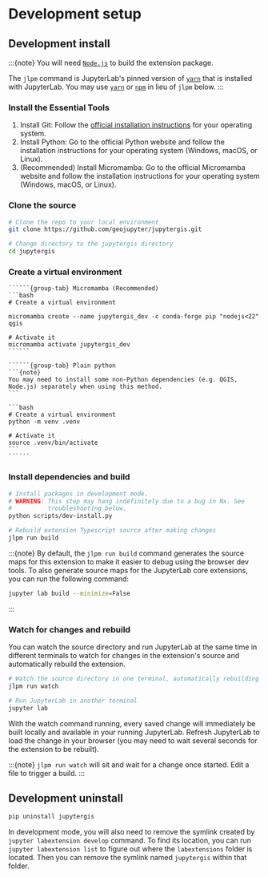 # Development setup

## Development install

:::{note}
You will need [`Node.js`](https://nodejs.org/) to build the extension package.

The `jlpm` command is JupyterLab's pinned version of
[`yarn`](https://yarnpkg.com) that is installed with JupyterLab. You may use
[`yarn`](https://yarnpkg.com) or [`npm`](https://www.npmjs.com) in lieu of `jlpm` below.
:::

### Install the Essential Tools
1. Install Git: Follow the [official installation instructions](https://git-scm.com/downloads) for your operating system.
2. Install Python: Go to the official Python website and follow the installation instructions for your operating system (Windows, macOS, or Linux).
3. (Recommended) Install Micromamba: Go to the official Micromamba website and follow the installation instructions for your operating system (Windows, macOS, or Linux).


### Clone the source

```bash
# Clone the repo to your local environment
git clone https://github.com/geojupyter/jupytergis.git

# Change directory to the jupytergis directory
cd jupytergis
```

### Create a virtual environment

```````{tabs}
``````{group-tab} Micromamba (Recommended)
```bash
# Create a virtual environment

micromamba create --name jupytergis_dev -c conda-forge pip "nodejs<22" qgis

# Activate it
micromamba activate jupytergis_dev
``````

``````{group-tab} Plain python
```{note}
You may need to install some non-Python dependencies (e.g. QGIS,
Node.js) separately when using this method.
```

```bash
# Create a virtual environment
python -m venv .venv

# Activate it
source .venv/bin/activate
```
``````
```````

### Install dependencies and build

```bash
# Install packages in development mode.
# WARNING: This step may hang indefinitely due to a bug in Nx. See
#          troubleshooting below.
python scripts/dev-install.py

# Rebuild extension Typescript source after making changes
jlpm run build
```

:::{note}
By default, the `jlpm run build` command generates the source maps for this extension to make it easier to debug using the browser dev tools.
To also generate source maps for the JupyterLab core extensions, you can run the following command:

```bash
jupyter lab build --minimize=False
```

:::

### Watch for changes and rebuild

You can watch the source directory and run JupyterLab at the same time in different terminals to watch for changes in the extension's source and automatically rebuild the extension.

```bash
# Watch the source directory in one terminal, automatically rebuilding when needed
jlpm run watch

# Run JupyterLab in another terminal
jupyter lab
```

With the watch command running, every saved change will immediately be built locally and available in your running JupyterLab. Refresh JupyterLab to load the change in your browser (you may need to wait several seconds for the extension to be rebuilt).

:::{note}
`jlpm run watch` will sit and wait for a change once started. Edit a file to trigger a build.
:::

## Development uninstall

```bash
pip uninstall jupytergis
```

In development mode, you will also need to remove the symlink created by `jupyter labextension develop` command. To find its location, you can run `jupyter labextension list` to figure out where the `labextensions` folder is located. Then you can remove the symlink named `jupytergis` within that folder.
